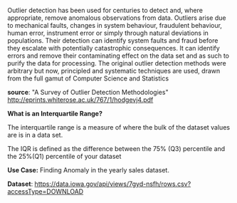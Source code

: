 Outlier detection has been used for centuries to detect and, where appropriate, remove anomalous observations from data. Outliers arise due to mechanical
faults, changes in system behaviour, fraudulent behaviour, human error, instrument
error or simply through natural deviations in populations. Their detection can
identify system faults and fraud before they escalate with potentially catastrophic
consequences. It can identify errors and remove their contaminating effect on the
data set and as such to purify the data for processing. The original outlier detection
methods were arbitrary but now, principled and systematic techniques are used,
drawn from the full gamut of Computer Science and Statistics

**source**: "A Survey of Outlier Detection Methodologies" http://eprints.whiterose.ac.uk/767/1/hodgevj4.pdf

**What is an Interquartile Range?**

The interquartile range is a measure of where the bulk of the dataset values are is in a data set.

The IQR is defined as the difference between the 75% (Q3) percentile and the 25%(Q1) percentile of your dataset


**Use Case:**
 Finding Anomaly in the yearly sales dataset.

**Dataset**: https://data.iowa.gov/api/views/7gyd-nsfh/rows.csv?accessType=DOWNLOAD
